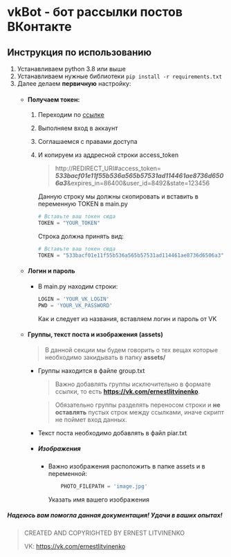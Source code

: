 # vkBot - бот рассылки постов ВКонтакте

## Инструкция по использованию

1. Устанавливаем python 3.8 или выше
2. Устанавливаем нужные библиотеки ```pip install -r requirements.txt```
3. Далее делаем **первичную** настройку:
   - #### Получаем токен:
     1. Переходим по [ссылке](https://oauth.vk.com/authorize?client_id=7951582&display=page&redirect_uri=http://vk.com/ernestlistvinenko&scope=groups,wall,photos,offline&response_type=token&v=5.65)
     2. Выполняем вход в аккаунт
     3. Соглашаемся с правами доступа
     4. И копируем из аддресной строки access_token
        >http://REDIRECT_URI#access_token= ***533bacf01e11f55b536a565b57531ad114461ae8736d6506a3***&expires_in=86400&user_id=8492&state=123456
        
        Данную строку мы должны скопировать и вставить в переменную TOKEN в main.py

        ```python
        # Вставьте ваш токен сюда
        TOKEN = "YOUR_TOKEN"
        ```
        Строка должна принять вид:
        ```python
        # Вставьте ваш токен сюда
        TOKEN = "533bacf01e11f55b536a565b57531ad114461ae8736d6506a3"
        ```
    - #### Логин и пароль
        - В main.py находим строки:
            ```python
            LOGIN = 'YOUR_VK_LOGIN'
            PWD = 'YOUR_VK_PASSWORD'
            ``` 
            Как и следует из названия, вставляем логин и пароль от VK
    - #### Группы, текст поста и изображения (assets)
        > В данной секции мы будем говорить о тех вещах которые необходимо закидывать в папку **assets/**
      - Группы находится в файле group.txt
          >Важно добавлять группы исключительно в формате ссылки, то есть **https://vk.com/ernestlitvinenko**.
           
        >Обязательно группы разделять переносом строки и **не оставлять** пустых строк между ссылками, иначе скрипт не поймет вход данных.
      - Текст поста необходимо добавлять в файл piar.txt
      - ##### Изображения
        - Важно изображения расположить в папке assets и в переменной: 
            ```python
                PHOTO_FILEPATH = 'image.jpg' 
            ```
            Указать имя вашего изображения

#####  Надеюсь вам помогла данная документация! Удачи в ваших опытах!
> CREATED AND COPYRIGHTED BY ERNEST LITVINENKO
> 
> VK: https://vk.com/ernestlitvinenko
